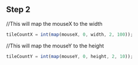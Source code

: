 ## Step 2

//This will map the mouseX to the width

```js
tileCountX = int(map(mouseX, 0, width, 2, 100));
```

//This will map the mouseY to the height

```js
tileCountY = int(map(mouseY, 0, height, 2, 10));
```
